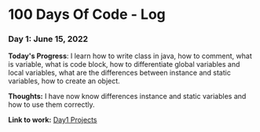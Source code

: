 # 100 Days Of Code - Log

### Day 1: June 15, 2022

**Today's Progress**: I learn how to write class in java, how to comment, what is variable, what is code block, how to differentiate global variables and local variables, what are the differences between instance and static variables, how to create an object.

**Thoughts:** I have now know differences instance and static variables and how to use them correctly. 

**Link to work:** [Day1 Projects](https://github.com/AlexJoker5/Java_100Days_Code_Challenge/tree/master/src/Day1)
